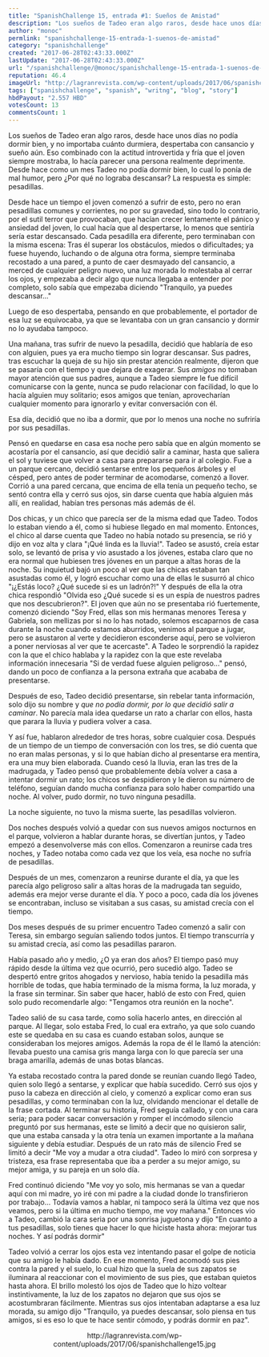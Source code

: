 ```yaml
---
title: "SpanishChallenge 15, entrada #1: Sueños de Amistad"
description: "Los sueños de Tadeo eran algo raros, desde hace unos días no podía dormir bien, y no importaba cuánto durmiera, despertaba con cansancio y sueño aún. ..."
author: "monoc"
permlink: "spanishchallenge-15-entrada-1-suenos-de-amistad"
category: "spanishchallenge"
created: "2017-06-28T02:43:33.000Z"
lastUpdate: "2017-06-28T02:43:33.000Z"
url: "/spanishchallenge/@monoc/spanishchallenge-15-entrada-1-suenos-de-amistad"
reputation: 46.4
imageUrl: "http://lagranrevista.com/wp-content/uploads/2017/06/spanishchallenge15.jpg"
tags: ["spanishchallenge", "spanish", "writng", "blog", "story"]
hbdPayout: "2.557 HBD"
votesCount: 13
commentsCount: 1
---
```


Los sueños de Tadeo eran algo raros, desde hace unos días no podía dormir bien, y no importaba cuánto durmiera, despertaba con cansancio y sueño aún. Eso combinado con la actitud introvertida y fría que el joven siempre mostraba, lo hacía parecer una persona realmente deprimente. Desde hace como un mes Tadeo no podía dormir bien, lo cual lo ponía de mal humor, pero ¿Por qué no lograba descansar? La respuesta es simple: pesadillas.

Desde hace un tiempo el joven comenzó a sufrir de esto, pero no eran pesadillas comunes y corrientes, no por su gravedad, sino todo lo contrario, por el sutil terror que provocaban, que hacían crecer lentamente el pánico y ansiedad del joven, lo cual hacía que al despertarse, lo menos que sentiría sería estar descansado. Cada pesadilla era diferente, pero terminaban con la misma escena: Tras él superar los obstáculos, miedos o dificultades; ya fuese huyendo, luchando o de alguna otra forma, siempre terminaba recostado a una pared, a punto de caer desmayado del cansancio, a merced de cualquier peligro nuevo, una luz morada lo molestaba al cerrar los ojos, y empezaba a decir algo que nunca llegaba a entender por completo, solo sabía que empezaba diciendo "Tranquilo, ya puedes descansar..."

Luego de eso despertaba, pensando en que probablemente, el portador de esa luz se equivocaba, ya que se levantaba con un gran cansancio y dormir no lo ayudaba tampoco.


Una mañana, tras sufrir de nuevo la pesadilla, decidió que hablaría de eso con alguien, pues ya era mucho tiempo sin lograr descansar. Sus padres, tras escuchar la queja de su hijo sin prestar atención realmente, dijeron que se pasaría con el tiempo y que dejara de exagerar. Sus _amigos_ no tomaban mayor atención que sus padres, aunque a Tadeo siempre le fue difícil comunicarse con la gente, nunca se pudo relacionar con facilidad, lo que lo hacía alguien muy solitario; esos amigos que tenían, aprovecharían cualquier momento para ignorarlo y evitar conversación con él.

Esa día, decidió que no iba a dormir, que por lo menos una noche no sufriría por sus pesadillas. 

Pensó en quedarse en casa esa noche pero sabía que en algún momento se acostaría por el cansancio, así que decidió salir a caminar, hasta que saliera el sol y tuviese que volver a casa para prepararse para ir al colegio. Fue a un parque cercano, decidió sentarse entre los pequeños árboles y el césped, pero antes de poder terminar de acomodarse, comenzó a llover. Corrió a una pared cercana, que encima de ella tenía un pequeño techo, se sentó contra ella y cerró sus ojos, sin darse cuenta que había alguien más allí, en realidad, habían tres personas más además de él. 

Dos chicas, y un chico que parecía ser de la misma edad que Tadeo. Todos lo estaban viendo a él, como si hubiese llegado en mal momento. Entonces, el chico al darse cuenta que Tadeo no había notado su presencia, se rió y dijo en voz alta y clara "¡Qué linda es la lluvia!". Tadeo se asustó, creía estar solo, se levantó de prisa y vio asustado a los jóvenes, estaba claro que no era normal que hubiesen tres jóvenes en un parque a altas horas de la noche. Su inquietud bajó un poco al ver que las chicas estaban tan asustadas como él, y logró escuchar como una de ellas le susurró al chico "¡¿Estás loco? ¿Qué sucede si es un ladrón?!" Y después de ella la otra chica respondió "Olvida eso ¿Qué sucede si es un espía de nuestros padres que nos descubrieron?". El joven que aún no se presentaba rió fuertemente, comenzó diciendo "Soy Fred, ellas son mis hermanas menores Teresa y Gabriela, son mellizas por si no lo has notado, solemos escaparnos de casa durante la noche cuando estamos aburridos, venimos al parque a jugar, pero se asustaron al verte y decidieron esconderse aquí, pero se volvieron a poner nerviosas al ver que te acercaste". A Tadeo le sorprendió la rapidez con la que el chico hablaba y la rapidez con la que este revelaba información innecesaria "Si de verdad fuese alguien peligroso..." pensó, dando un poco de confianza a la persona extraña que acababa de presentarse.

Después de eso, Tadeo decidió presentarse, sin rebelar tanta información, solo dijo su nombre y _que no podía dormir, por lo que decidió salir a caminar_. No parecía mala idea quedarse un rato a charlar con ellos, hasta que parara la lluvia y pudiera volver a casa.

Y así fue, hablaron alrededor de tres horas, sobre cualquier cosa. Después de un tiempo de un tiempo de conversación con los tres, se dió cuenta que no eran malas personas, y si lo que habían dicho al presentarse era mentira, era una muy bien elaborada. Cuando cesó la lluvia, eran las tres de la madrugada, y Tadeo pensó que probablemente debía volver a casa a intentar dormir un rato; los chicos se despidieron y le dieron su número de teléfono, seguían dando mucha confianza para solo haber compartido una noche. Al volver, pudo dormir, no tuvo ninguna pesadilla.

La noche siguiente, no tuvo la misma suerte, las pesadillas volvieron. 

Dos noches después volvió a quedar con sus nuevos amigos nocturnos en el parque, volvieron a hablar durante horas, se divertían juntos, y Tadeo empezó a desenvolverse más con ellos. Comenzaron a reunirse cada tres noches, y Tadeo notaba como cada vez que los veía, esa noche no sufría de pesadillas. 

Después de un mes, comenzaron a reunirse durante el día, ya que les parecía algo peligroso salir a altas horas de la madrugada tan seguido, además era mejor verse durante el día. Y poco a poco, cada día los jóvenes se encontraban, incluso se visitaban a sus casas, su amistad crecía con el tiempo.

Dos meses después de su primer encuentro Tadeo comenzó a salir con Teresa, sin embargo seguían saliendo todos juntos. El tiempo transcurría y su amistad crecía, así como las pesadillas pararon. 

Había pasado año y medio, ¿O ya eran dos años? El tiempo pasó muy rápido desde la última vez que ocurrió, pero sucedió algo. Tadeo se despertó entre gritos ahogados y nervioso, había tenido la pesadilla más horrible de todas, que había terminado de la misma forma, la luz morada, y la frase sin terminar. Sin saber que hacer, habló de esto con Fred, quien solo pudo recomendarle algo: "Tengamos otra reunión en la noche".

Tadeo salió de su casa tarde, como solía hacerlo antes, en dirección al parque. Al llegar, solo estaba Fred, lo cual era extraño, ya que solo cuando este se quedaba en su casa es cuando estaban solos, aunque se consideraban los mejores amigos. Además la ropa de él le llamó la atención: llevaba puesto una camisa gris manga larga con lo que parecía ser una braga amarilla, además de unas botas blancas.

Ya estaba recostado contra la pared donde se reunían cuando llegó Tadeo, quien solo llegó a sentarse, y explicar que había sucedido.  Cerró sus ojos y puso la cabeza en dirección al cielo, y comenzó a explicar como eran sus pesadillas, y como terminaban con la luz, olvidando mencionar el detalle de la frase cortada. Al terminar su historia, Fred seguía callado, y con una cara seria; para poder sacar conversación y romper el incómodo silencio preguntó por sus hermanas, este se limitó a decir que no quisieron salir, que una estaba cansada y la otra tenía un examen importante a la mañana siguiente y debía estudiar. Después de un rato más de silencio Fred se limitó a decir "Me voy a mudar a otra ciudad". Tadeo lo miró con sorpresa y tristeza, esa frase representaba que iba a perder a su mejor amigo, su mejor amiga, y su pareja en un solo día.

 Fred continuó diciendo "Me voy yo solo, mis hermanas se van a quedar aquí con mi madre, yo iré con mi padre a la ciudad donde lo transfirieron por trabajo... Todavía vamos a hablar, ni tampoco será la última vez que nos veamos, pero si la última en mucho tiempo, me voy mañana." Entonces vio a Tadeo, cambió la cara seria por una sonrisa juguetona y dijo "En cuanto a tus pesadillas, solo tienes que hacer lo que hiciste hasta ahora: mejorar tus noches. Y así podrás dormir"

Tadeo volvió a cerrar los ojos esta vez intentando pasar el golpe de noticia que su amigo le había dado. En ese momento, Fred acomodó sus pies contra la pared y el suelo, lo cual hizo que la suela de sus zapatos se iluminara al reaccionar con el movimiento de sus pies, que estaban quietos hasta ahora. El brillo molestó los ojos de Tadeo que lo hizo voltear instintivamente, la luz de los zapatos no dejaron que sus ojos se acostumbraran fácilmente. Mientras sus ojos intentaban adaptarse a esa luz morada, su amigo dijo "Tranquilo, ya puedes descansar, solo piensa en tus amigos, si es eso lo que te hace sentir cómodo, y podrás dormir en paz".

<center>http://lagranrevista.com/wp-content/uploads/2017/06/spanishchallenge15.jpg</center>